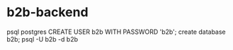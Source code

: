# b2b-backend

psql postgres
CREATE USER b2b WITH PASSWORD 'b2b';
create database b2b;
psql -U b2b -d b2b 